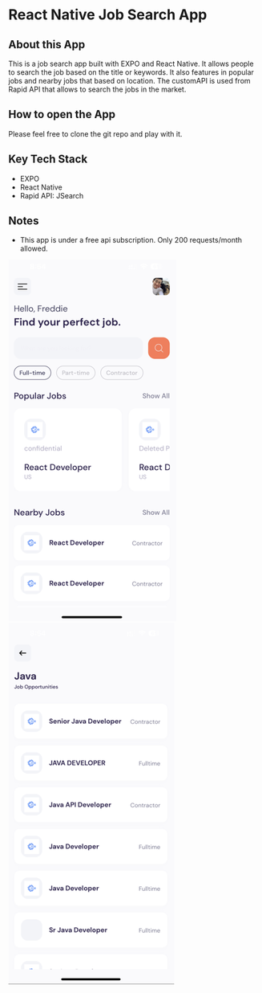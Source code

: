 # React Native Job Search App

## About this App

This is a job search app built with EXPO and React Native. It allows people to search the job based on the title or keywords. It also features in popular jobs and nearby jobs that based on location. The customAPI is used from Rapid API that allows to search the jobs in the market. 


## How to open the App

Please feel free to clone the git repo and play with it. 


## Key Tech Stack

- EXPO
- React Native
- Rapid API: JSearch

## Notes

- This app is under a free api subscription. Only 200 requests/month allowed. 

![error](./assets/images/home-reduced-size.png)
![error](./assets/images/jobs-reduced-size.png)


